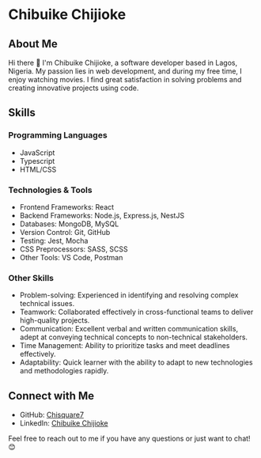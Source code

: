 # Chibuike Chijioke
## About Me
Hi there 👋 I'm Chibuike Chijioke, a software developer based in Lagos, Nigeria. My passion lies in web development, and during my free time, I enjoy watching movies. I find great satisfaction in solving problems and creating innovative projects using code.
## Skills
### Programming Languages
- JavaScript
- Typescript
- HTML/CSS
### Technologies & Tools
- Frontend Frameworks: React
- Backend Frameworks: Node.js, Express.js, NestJS
- Databases: MongoDB, MySQL
- Version Control: Git, GitHub
- Testing: Jest, Mocha
- CSS Preprocessors: SASS, SCSS
- Other Tools: VS Code, Postman
### Other Skills
- Problem-solving: Experienced in identifying and resolving complex technical issues.
- Teamwork: Collaborated effectively in cross-functional teams to deliver high-quality projects.
- Communication: Excellent verbal and written communication skills, adept at conveying technical concepts to non-technical stakeholders.
- Time Management: Ability to prioritize tasks and meet deadlines effectively.
- Adaptability: Quick learner with the ability to adapt to new technologies and methodologies rapidly.
## Connect with Me
- GitHub: [Chisquare7](https://github.com/Chisquare7)
- LinkedIn: [Chibuike Chijioke](https://www.linkedin.com/in/chibuike-chijioke/)

Feel free to reach out to me if you have any questions or just want to chat! 😊
